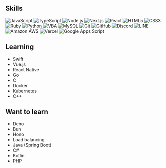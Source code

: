 ## Skills
![JavaScript](https://img.shields.io/badge/-JavaScript-F7DF1E?style=flat-square&logo=javascript&logoColor=black)
![TypeScript](https://img.shields.io/badge/-TypeScript-007ACC?style=flat-square&logo=typescript&logoColor=white)
![Node.js](https://img.shields.io/badge/-Node.js-339933?style=flat-square&logo=node.js&logoColor=white)
![Next.js](https://img.shields.io/badge/-Next.js-000000?style=flat-square&logo=next.js&logoColor=white)
![React](https://img.shields.io/badge/-React-61DAFB?style=flat-square&logo=react&logoColor=black)
![HTML5](https://img.shields.io/badge/-HTML5-E34F26?style=flat-square&logo=html5&logoColor=white)
![CSS3](https://img.shields.io/badge/-CSS3-1572B6?style=flat-square&logo=css3&logoColor=white)
![Ruby](https://img.shields.io/badge/-Ruby-CC342D?style=flat-square&logo=ruby&logoColor=white)
![Python](https://img.shields.io/badge/-Python-3776AB?style=flat-square&logo=python&logoColor=white)
![VBA](https://img.shields.io/badge/-VBA-3776AB?style=flat-square&logo=vba&logoColor=white)
![MySQL](https://img.shields.io/badge/-MySQL-4479A1?style=flat-square&logo=mysql&logoColor=white)
![Git](https://img.shields.io/badge/-Git-F05032?style=flat-square&logo=git&logoColor=white)
![GitHub](https://img.shields.io/badge/-GitHub-181717?style=flat-square&logo=github&logoColor=white)
![Discord](https://img.shields.io/badge/-Discord-5865F2?style=flat-square&logo=discord&logoColor=white)
![LINE](https://img.shields.io/badge/-LINE-4A154B?style=flat-square&logo=line&logoColor=white)
![Amazon AWS](https://img.shields.io/badge/-Amazon%20AWS-232F3E?style=flat-square&logo=amazon-aws&logoColor=white)
![Vercel](https://img.shields.io/badge/-Vercel-000000?style=flat-square&logo=vercel&logoColor=white)
![Google Apps Script](https://img.shields.io/badge/-Google%20Apps%20Script-4285F4?style=flat-square&logo=Google%20Apps%20Script&logoColor=black)

## Learning
- Swift
- Vue.js
- React Native
- Go
- C
- Docker
- Kubernetes
- C++

## Want to learn
- Deno
- Bun
- Hono
- Load balancing
- Java (Spring Boot)
- C#
- Kotlin
- PHP
